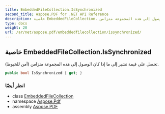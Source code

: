 ```yaml
---
title: EmbeddedFileCollection.IsSynchronized
second_title: Aspose.PDF for .NET API Reference
description: خاصية EmbeddedFileCollection. تحصل على قيمة تشير إلى ما إذا كان الوصول إلى هذه المجموعة متزامن 
type: docs
weight: 20
url: /ar/net/aspose.pdf/embeddedfilecollection/issynchronized/
---
```

## خاصية EmbeddedFileCollection.IsSynchronized

تحصل على قيمة تشير إلى ما إذا كان الوصول إلى هذه المجموعة متزامن (آمن للخيوط).

```csharp
public bool IsSynchronized { get; }
```

### انظر أيضًا

* class [EmbeddedFileCollection](../)
* namespace [Aspose.Pdf](../../../aspose.pdf/)
* assembly [Aspose.PDF](../../../)